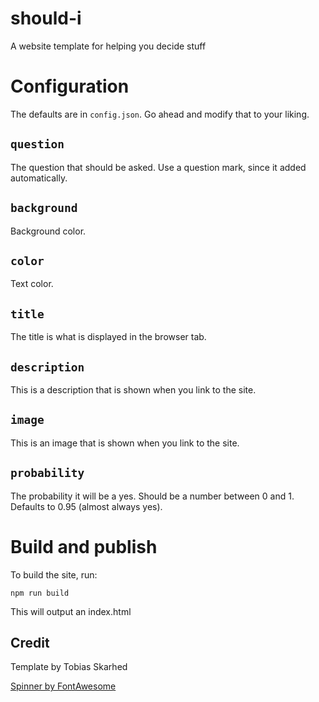 # should-i
 A website template for helping you decide stuff

# Configuration

The defaults are in `config.json`. Go ahead and modify that to your liking.

## `question`

The question that should be asked. Use a question mark, since it added automatically.

## `background`

Background color.

## `color`

Text color.

## `title`

The title is what is displayed in the browser tab.

## `description`

This is a description that is shown when you link to the site.

## `image`

This is an image that is shown when you link to the site.

## `probability`

The probability it will be a yes. Should be a number between 0 and 1. Defaults to 0.95 (almost always yes).

# Build and publish

To build the site, run:
```
npm run build
```

This will output an index.html

## Credit

Template by Tobias Skarhed

[Spinner by FontAwesome](https://fontawesome.com/license)